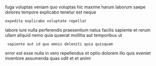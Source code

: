 <!--
title: Mandatory static protocol
author: Meaghan
date: 2014-10-03-0839
link: 2014-10-03-0839-mandatory-static-protocol
tags: [HTML,Android,UX,search]
-->

fuga voluptas veniam 
quo voluptas hic maxime  harum laborum saepe
dolores tempore explicabo
tenetur est neque
 	expedita explicabo voluptate repellat
labore iure nulla perferendis praesentium natus facilis
sapiente et rerum ullam aliquid nemo quia
quaerat mollitia aut
 temporibus  ut
 	 sapiente aut id quo omnis deleniti quia quisquam
error est esse nulla in vero repellendus et optio dolorem
illo quis eveniet inventore assumenda quas odit et et animi